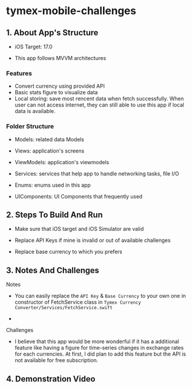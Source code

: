 # tymex-mobile-challenges
## 1. About App's Structure

- iOS Target: 17.0

- This app follows MVVM architectures

### Features

- Convert currency using provided API
- Basic stats figure to visualize data
- Local storing: save most rencent data when fetch successfully. When user can not access internet, they can still able to use this app if local data is available.

### Folder Structure
- Models: related data Models

- Views: application's screens

- ViewModels: application's viewmodels

- Services: services that help app to handle networking tasks, file I/O

- Enums: enums used in this app

- UIComponents: UI Components that frequently used


## 2. Steps To Build And Run

- Make sure that iOS target and iOS Simulator are valid 

- Replace API Keys if mine is invalid or out of available challenges

- Replace base currency to which you prefers

## 3. Notes And Challenges

Notes
- You can easily replace the `API Key` & `Base Currency` to your own one in constructor of FetchService class in `Tymex Currency Converter/Services/FetchService.swift`

- 
Challenges
- I believe that this app would be more wonderful if it has a additional feature like having a figure for time-series changes in exchange rates for each currencies. At first, I did plan to add this feature but the API is not available for free subscription.

## 4. Demonstration Video